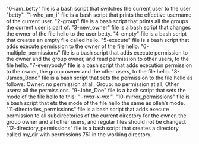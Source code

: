 "0-iam_betty" file is a bash script that switches the current user to the user "betty".
"1-who_am_i" file is a bash script that prints the effective username of the current user.
"2-group" file is a bash script that prints all the groups the current user is part of.
"3-new_owner" file is a bash script that changes the owner of the file hello to the user betty.
"4-empty" file is a bash script that creates an empty file called hello.
"5-execute" file is a bash script that adds execute permission to the owner of the file hello.
"6-multiple_permissions" file is a bash script that adds execute permission to the owner and the group owner, and read permission to other users, to the file hello.
"7-everybody" file is a bash script that adds execution permission to the owner, the group owner and the other users, to the file hello.
"8-James_Bond" file is a bash script that sets the permission to the file hello as follows: Owner: no permission at all, Group: no permission at all, Other users: all the permissions.
"9-John_Doe" file is a bash script that sets the mode of the file hello to this: " -rwxr-x-wx ".
"10-mirror_permissions" file is a bash script that ets the mode of the file hello the same as olleh’s mode.
"11-directories_permissions" file is a bash script that adds execute permission to all subdirectories of the current directory for the owner, the group owner and all other users, and regular files should not be changed.
"12-directory_permissions" file is a bash script that creates a directory called my_dir with permissions 751 in the working directory.
